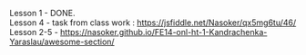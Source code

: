 Lesson 1 - DONE. <br/>
Lesson 4 - task from class work : https://jsfiddle.net/Nasoker/qx5mg6tu/46/ <br/>
Lesson 2-5 - https://nasoker.github.io/FE14-onl-ht-1-Kandrachenka-Yaraslau/awesome-section/
